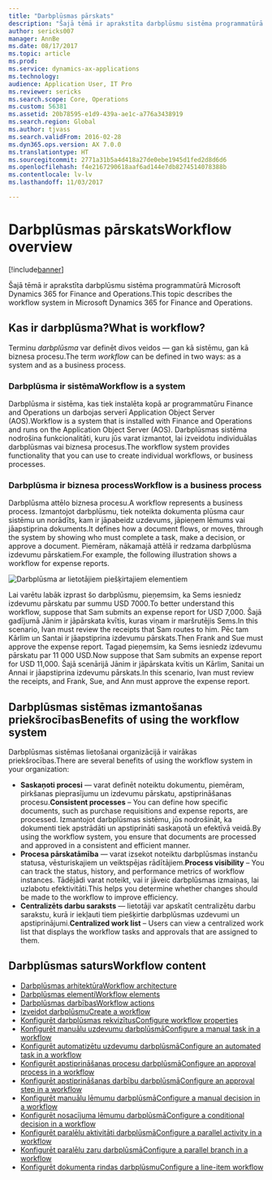 ```yaml
---
title: "Darbplūsmas pārskats"
description: "Šajā tēmā ir aprakstīta darbplūsmu sistēma programmatūrā Microsoft Dynamics 365 for Finance and Operations."
author: sericks007
manager: AnnBe
ms.date: 08/17/2017
ms.topic: article
ms.prod: 
ms.service: dynamics-ax-applications
ms.technology: 
audience: Application User, IT Pro
ms.reviewer: sericks
ms.search.scope: Core, Operations
ms.custom: 56381
ms.assetid: 20b78595-e1d9-439a-ae1c-a776a3438919
ms.search.region: Global
ms.author: tjvass
ms.search.validFrom: 2016-02-28
ms.dyn365.ops.version: AX 7.0.0
ms.translationtype: HT
ms.sourcegitcommit: 2771a31b5a4d418a27de0ebe1945d1fed2d8d6d6
ms.openlocfilehash: f4e2167290618aaf6ad144e7db8274514078388b
ms.contentlocale: lv-lv
ms.lasthandoff: 11/03/2017

---
```


# <a name="workflow-overview"></a><span data-ttu-id="71dfd-103">Darbplūsmas pārskats</span><span class="sxs-lookup"><span data-stu-id="71dfd-103">Workflow overview</span></span>

[!include[banner](../includes/banner.md)]


<span data-ttu-id="71dfd-104">Šajā tēmā ir aprakstīta darbplūsmu sistēma programmatūrā Microsoft Dynamics 365 for Finance and Operations.</span><span class="sxs-lookup"><span data-stu-id="71dfd-104">This topic describes the workflow system in Microsoft Dynamics 365 for Finance and Operations.</span></span>

<a name="what-is-workflow"></a><span data-ttu-id="71dfd-105">Kas ir darbplūsma?</span><span class="sxs-lookup"><span data-stu-id="71dfd-105">What is workflow?</span></span>
-----------------

<span data-ttu-id="71dfd-106">Terminu *darbplūsma* var definēt divos veidos — gan kā sistēmu, gan kā biznesa procesu.</span><span class="sxs-lookup"><span data-stu-id="71dfd-106">The term *workflow* can be defined in two ways: as a system and as a business process.</span></span>
### <a name="workflow-is-a-system"></a><span data-ttu-id="71dfd-107">Darbplūsma ir sistēma</span><span class="sxs-lookup"><span data-stu-id="71dfd-107">Workflow is a system</span></span>

<span data-ttu-id="71dfd-108">Darbplūsma ir sistēma, kas tiek instalēta kopā ar programmatūru Finance and Operations un darbojas serverī Application Object Server (AOS).</span><span class="sxs-lookup"><span data-stu-id="71dfd-108">Workflow is a system that is installed with Finance and Operations and runs on the Application Object Server (AOS).</span></span> <span data-ttu-id="71dfd-109">Darbplūsmas sistēma nodrošina funkcionalitāti, kuru jūs varat izmantot, lai izveidotu individuālas darbplūsmas vai biznesa procesus.</span><span class="sxs-lookup"><span data-stu-id="71dfd-109">The workflow system provides functionality that you can use to create individual workflows, or business processes.</span></span>

### <a name="workflow-is-a-business-process"></a><span data-ttu-id="71dfd-110">Darbplūsma ir biznesa process</span><span class="sxs-lookup"><span data-stu-id="71dfd-110">Workflow is a business process</span></span>

<span data-ttu-id="71dfd-111">Darbplūsma attēlo biznesa procesu.</span><span class="sxs-lookup"><span data-stu-id="71dfd-111">A workflow represents a business process.</span></span> <span data-ttu-id="71dfd-112">Izmantojot darbplūsmu, tiek noteikta dokumenta plūsma caur sistēmu un norādīts, kam ir jāpabeidz uzdevums, jāpieņem lēmums vai jāapstiprina dokuments.</span><span class="sxs-lookup"><span data-stu-id="71dfd-112">It defines how a document flows, or moves, through the system by showing who must complete a task, make a decision, or approve a document.</span></span> <span data-ttu-id="71dfd-113">Piemēram, nākamajā attēlā ir redzama darbplūsma izdevumu pārskatiem.</span><span class="sxs-lookup"><span data-stu-id="71dfd-113">For example, the following illustration shows a workflow for expense reports.</span></span> 

![Darbplūsma ar lietotājiem piešķirtajiem elementiem](./media/workflow_user.gif) 

<span data-ttu-id="71dfd-115">Lai varētu labāk izprast šo darbplūsmu, pieņemsim, ka Sems iesniedz izdevumu pārskatu par summu USD 7000.</span><span class="sxs-lookup"><span data-stu-id="71dfd-115">To better understand this workflow, suppose that Sam submits an expense report for USD 7,000.</span></span> <span data-ttu-id="71dfd-116">Šajā gadījumā Jānim ir jāpārskata kvītis, kuras viņam ir maršrutējis Sems.</span><span class="sxs-lookup"><span data-stu-id="71dfd-116">In this scenario, Ivan must review the receipts that Sam routes to him.</span></span> <span data-ttu-id="71dfd-117">Pēc tam Kārlim un Santai ir jāapstiprina izdevumu pārskats.</span><span class="sxs-lookup"><span data-stu-id="71dfd-117">Then Frank and Sue must approve the expense report.</span></span> <span data-ttu-id="71dfd-118">Tagad pieņemsim, ka Sems iesniedz izdevumu pārskatu par 11 000 USD.</span><span class="sxs-lookup"><span data-stu-id="71dfd-118">Now suppose that Sam submits an expense report for USD 11,000.</span></span> <span data-ttu-id="71dfd-119">Šajā scenārijā Jānim ir jāpārskata kvītis un Kārlim, Sanitai un Annai ir jāapstiprina izdevumu pārskats.</span><span class="sxs-lookup"><span data-stu-id="71dfd-119">In this scenario, Ivan must review the receipts, and Frank, Sue, and Ann must approve the expense report.</span></span>

## <a name="benefits-of-using-the-workflow-system"></a><span data-ttu-id="71dfd-120">Darbplūsmas sistēmas izmantošanas priekšrocības</span><span class="sxs-lookup"><span data-stu-id="71dfd-120">Benefits of using the workflow system</span></span>

<span data-ttu-id="71dfd-121">Darbplūsmas sistēmas lietošanai organizācijā ir vairākas priekšrocības.</span><span class="sxs-lookup"><span data-stu-id="71dfd-121">There are several benefits of using the workflow system in your organization:</span></span>
-   <span data-ttu-id="71dfd-122">**Saskaņoti procesi** — varat definēt noteiktu dokumentu, piemēram, pirkšanas pieprasījumu un izdevumu pārskatu, apstiprināšanas procesu.</span><span class="sxs-lookup"><span data-stu-id="71dfd-122">**Consistent processes** – You can define how specific documents, such as purchase requisitions and expense reports, are processed.</span></span> <span data-ttu-id="71dfd-123">Izmantojot darbplūsmas sistēmu, jūs nodrošināt, ka dokumenti tiek apstrādāti un apstiprināti saskaņotā un efektīvā veidā.</span><span class="sxs-lookup"><span data-stu-id="71dfd-123">By using the workflow system, you ensure that documents are processed and approved in a consistent and efficient manner.</span></span>
-   <span data-ttu-id="71dfd-124">**Procesa pārskatāmība** — varat izsekot noteiktu darbplūsmas instanču statusa, vēsturiskajiem un veiktspējas rādītājiem.</span><span class="sxs-lookup"><span data-stu-id="71dfd-124">**Process visibility** – You can track the status, history, and performance metrics of workflow instances.</span></span> <span data-ttu-id="71dfd-125">Tādējādi varat noteikt, vai ir jāveic darbplūsmas izmaiņas, lai uzlabotu efektivitāti.</span><span class="sxs-lookup"><span data-stu-id="71dfd-125">This helps you determine whether changes should be made to the workflow to improve efficiency.</span></span>
-   <span data-ttu-id="71dfd-126">**Centralizēts darbu saraksts** — lietotāji var apskatīt centralizētu darbu sarakstu, kurā ir iekļauti tiem piešķirtie darbplūsmas uzdevumi un apstiprinājumi.</span><span class="sxs-lookup"><span data-stu-id="71dfd-126">**Centralized work list** – Users can view a centralized work list that displays the workflow tasks and approvals that are assigned to them.</span></span>


## <a name="workflow-content"></a><span data-ttu-id="71dfd-127">Darbplūsmas saturs</span><span class="sxs-lookup"><span data-stu-id="71dfd-127">Workflow content</span></span>

+ [<span data-ttu-id="71dfd-128">Darbplūsmas arhitektūra</span><span class="sxs-lookup"><span data-stu-id="71dfd-128">Workflow architecture</span></span>](workflow-system-architecture.md)
+ [<span data-ttu-id="71dfd-129">Darbplūsmas elementi</span><span class="sxs-lookup"><span data-stu-id="71dfd-129">Workflow elements</span></span>](workflow-elements.md)
+ [<span data-ttu-id="71dfd-130">Darbplūsmas darbības</span><span class="sxs-lookup"><span data-stu-id="71dfd-130">Workflow actions</span></span>](workflow-actions.md)
+ [<span data-ttu-id="71dfd-131">Izveidot darbplūsmu</span><span class="sxs-lookup"><span data-stu-id="71dfd-131">Create a workflow</span></span>](create-workflow.md)
+ [<span data-ttu-id="71dfd-132">Konfigurēt darbplūsmas rekvizītus</span><span class="sxs-lookup"><span data-stu-id="71dfd-132">Configure workflow properties</span></span>](configure-workflow-properties.md)
+ [<span data-ttu-id="71dfd-133">Konfigurēt manuālu uzdevumu darbplūsmā</span><span class="sxs-lookup"><span data-stu-id="71dfd-133">Configure a manual task in a workflow</span></span>](configure-manual-task-workflow.md)
+ [<span data-ttu-id="71dfd-134">Konfigurēt automatizētu uzdevumu darbplūsmā</span><span class="sxs-lookup"><span data-stu-id="71dfd-134">Configure an automated task in a workflow</span></span>](configure-automated-task-workflow.md)
+ [<span data-ttu-id="71dfd-135">Konfigurēt apstiprināšanas procesu darbplūsmā</span><span class="sxs-lookup"><span data-stu-id="71dfd-135">Configure an approval process in a workflow</span></span>](configure-approval-process-workflow.md)
+ [<span data-ttu-id="71dfd-136">Konfigurēt apstiprināšanas darbību darbplūsmā</span><span class="sxs-lookup"><span data-stu-id="71dfd-136">Configure an approval step in a workflow</span></span>](configure-approval-step-workflow.md)
+ [<span data-ttu-id="71dfd-137">Konfigurēt manuālu lēmumu darbplūsmā</span><span class="sxs-lookup"><span data-stu-id="71dfd-137">Configure a manual decision in a workflow</span></span>](configure-manual-decision-workflow.md)
+ [<span data-ttu-id="71dfd-138">Konfigurēt nosacījuma lēmumu darbplūsmā</span><span class="sxs-lookup"><span data-stu-id="71dfd-138">Configure a conditional decision in a workflow</span></span>](configure-conditional-decision-workflow.md)
+ [<span data-ttu-id="71dfd-139">Konfigurēt paralēlu aktivitāti darbplūsmā</span><span class="sxs-lookup"><span data-stu-id="71dfd-139">Configure a parallel activity in a workflow</span></span>](configure-parallel-activity-workflow.md)
+ [<span data-ttu-id="71dfd-140">Konfigurēt paralēlu zaru darbplūsmā</span><span class="sxs-lookup"><span data-stu-id="71dfd-140">Configure a parallel branch in a workflow</span></span>](configure-parallel-branch-workflow.md)
+ [<span data-ttu-id="71dfd-141">Konfigurēt dokumenta rindas darbplūsmu</span><span class="sxs-lookup"><span data-stu-id="71dfd-141">Configure a line-item workflow</span></span>](configure-line-item-workflow.md)

